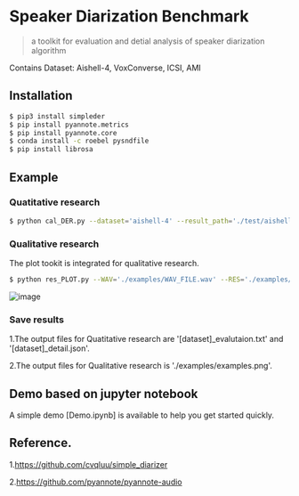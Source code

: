 # Speaker Diarization Benchmark

> a toolkit for evaluation and detial analysis of speaker diarization algorithm

Contains Dataset: Aishell-4, VoxConverse, ICSI, AMI


## Installation

```bash
$ pip3 install simpleder
$ pip install pyannote.metrics
$ pip install pyannote.core
$ conda install -c roebel pysndfile
$ pip install librosa
```


## Example

### Quatitative research
```bash
$ python cal_DER.py --dataset='aishell-4' --result_path='./test/aishell-4/' --MODE='EVAL' --details_analysis=TRUE
```

### Qualitative research
The plot tookit is integrated for qualitative research.
```bash
$ python res_PLOT.py --WAV='./examples/WAV_FILE.wav' --RES='./examples/RES_FILE.json' --SAVE_PATH='./examples/examples.png'
```
![image](https://github.com/painshine/speaker_diarization_benchmark/blob/main/examples/examples.png)

### Save results

1.The output files for Quatitative research are '[dataset]_evalutaion.txt' and '[dataset]_detail.json'.

2.The output files for Qualitative research is './examples/examples.png'.


## Demo based on jupyter notebook

A simple demo [Demo.ipynb] is available to help you get started quickly. 


## Reference.
1.https://github.com/cvqluu/simple_diarizer

2.https://github.com/pyannote/pyannote-audio
